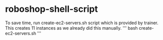 # roboshop-shell-script
To save time, run create-ec2-servers.sh script which is provided by trainer. This creates 11 instances as we already did this manually.
''' 
bash create-ec2-servers.sh
'''